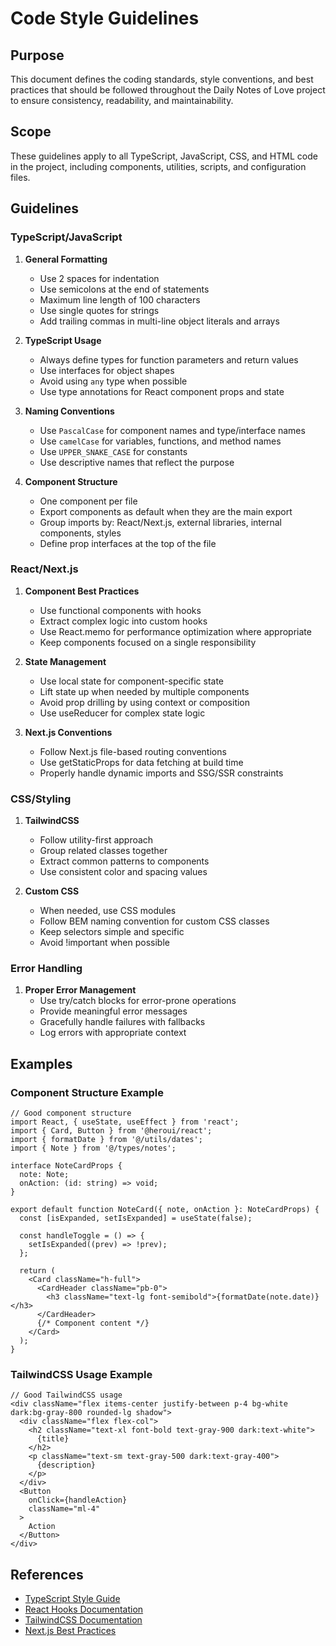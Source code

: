 # Code Style Guidelines

## Purpose

This document defines the coding standards, style conventions, and best practices that should be followed throughout the Daily Notes of Love project to ensure consistency, readability, and maintainability.

## Scope

These guidelines apply to all TypeScript, JavaScript, CSS, and HTML code in the project, including components, utilities, scripts, and configuration files.

## Guidelines

### TypeScript/JavaScript

1. **General Formatting**
   - Use 2 spaces for indentation
   - Use semicolons at the end of statements
   - Maximum line length of 100 characters
   - Use single quotes for strings
   - Add trailing commas in multi-line object literals and arrays

2. **TypeScript Usage**
   - Always define types for function parameters and return values
   - Use interfaces for object shapes
   - Avoid using `any` type when possible
   - Use type annotations for React component props and state

3. **Naming Conventions**
   - Use `PascalCase` for component names and type/interface names
   - Use `camelCase` for variables, functions, and method names
   - Use `UPPER_SNAKE_CASE` for constants
   - Use descriptive names that reflect the purpose

4. **Component Structure**
   - One component per file
   - Export components as default when they are the main export
   - Group imports by: React/Next.js, external libraries, internal components, styles
   - Define prop interfaces at the top of the file

### React/Next.js

1. **Component Best Practices**
   - Use functional components with hooks
   - Extract complex logic into custom hooks
   - Use React.memo for performance optimization where appropriate
   - Keep components focused on a single responsibility

2. **State Management**
   - Use local state for component-specific state
   - Lift state up when needed by multiple components
   - Avoid prop drilling by using context or composition
   - Use useReducer for complex state logic

3. **Next.js Conventions**
   - Follow Next.js file-based routing conventions
   - Use getStaticProps for data fetching at build time
   - Properly handle dynamic imports and SSG/SSR constraints

### CSS/Styling

1. **TailwindCSS**
   - Follow utility-first approach
   - Group related classes together
   - Extract common patterns to components
   - Use consistent color and spacing values

2. **Custom CSS**
   - When needed, use CSS modules
   - Follow BEM naming convention for custom CSS classes
   - Keep selectors simple and specific
   - Avoid !important when possible

### Error Handling

1. **Proper Error Management**
   - Use try/catch blocks for error-prone operations
   - Provide meaningful error messages
   - Gracefully handle failures with fallbacks
   - Log errors with appropriate context

## Examples

### Component Structure Example

```tsx
// Good component structure
import React, { useState, useEffect } from 'react';
import { Card, Button } from '@heroui/react';
import { formatDate } from '@/utils/dates';
import { Note } from '@/types/notes';

interface NoteCardProps {
  note: Note;
  onAction: (id: string) => void;
}

export default function NoteCard({ note, onAction }: NoteCardProps) {
  const [isExpanded, setIsExpanded] = useState(false);
  
  const handleToggle = () => {
    setIsExpanded((prev) => !prev);
  };
  
  return (
    <Card className="h-full">
      <CardHeader className="pb-0">
        <h3 className="text-lg font-semibold">{formatDate(note.date)}</h3>
      </CardHeader>
      {/* Component content */}
    </Card>
  );
}
```

### TailwindCSS Usage Example

```tsx
// Good TailwindCSS usage
<div className="flex items-center justify-between p-4 bg-white dark:bg-gray-800 rounded-lg shadow">
  <div className="flex flex-col">
    <h2 className="text-xl font-bold text-gray-900 dark:text-white">
      {title}
    </h2>
    <p className="text-sm text-gray-500 dark:text-gray-400">
      {description}
    </p>
  </div>
  <Button 
    onClick={handleAction}
    className="ml-4"
  >
    Action
  </Button>
</div>
```

## References

- [TypeScript Style Guide](https://www.typescriptlang.org/docs/handbook/declaration-files/by-example.html)
- [React Hooks Documentation](https://reactjs.org/docs/hooks-intro.html)
- [TailwindCSS Documentation](https://tailwindcss.com/docs)
- [Next.js Best Practices](https://nextjs.org/docs/pages/building-your-application/routing) 